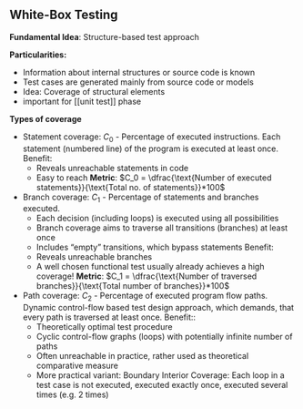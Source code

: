 ## White-Box Testing
**Fundamental Idea**: Structure-based test approach 

**Particularities:**
- Information about internal structures or source code is known
- Test cases are generated mainly from source code or models 
- Idea: Coverage of structural elements 
- important for [[unit test]] phase

**Types of coverage**
- <a>Statement coverage</a>: $C_0$ - Percentage of executed instructions. Each statement (numbered line) of the program is executed at least once. Benefit:
	- Reveals unreachable statements in code
	- Easy to reach
	**Metric**:
	$C_0 = \dfrac{\text{Number of executed statements}}{\text{Total no. of statements}}*100$
- <a>Branch coverage</a>: $C_1$ - Percentage of statements and branches executed. 
	- Each decision (including loops) is executed using all possibilities
	- Branch coverage aims to traverse all transitions (branches) at least once
	- Includes “empty” transitions, which bypass statements
	Benefit:
	- Reveals unreachable branches
	- A well chosen functional test usually already achieves a high coverage!
	**Metric**:
	$C_1 = \dfrac{\text{Number of traversed branches}}{\text{Total number of branches}}*100$
- <a>Path coverage</a>: $C_2$ - Percentage of executed program flow paths. Dynamic control-flow based test design approach, which demands, that every path is traversed at least once.
	Benefit::
	- Theoretically optimal test procedure
	- Cyclic control-flow graphs (loops) with potentially infinite number of paths
	- Often unreachable in practice, rather used as theoretical comparative measure
	- More practical variant: Boundary Interior Coverage: Each loop in a test case is not executed, executed exactly once, executed several times (e.g. 2 times)
